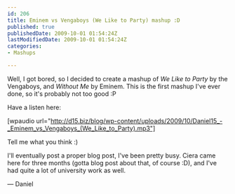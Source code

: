 ```yaml
---
id: 206
title: Eminem vs Vengaboys (We Like to Party) mashup :D
published: true
publishedDate: 2009-10-01 01:54:24Z
lastModifiedDate: 2009-10-01 01:54:24Z
categories:
- Mashups

---
```


Well, I got bored, so I decided to create a mashup of *We Like to Party* by the Vengaboys, and *Without Me* by Eminem. This is the first mashup I've ever done, so it's probably not too good :P  

Have a listen here:  

[wpaudio url="http://d15.biz/blog/wp-content/uploads/2009/10/Daniel15_-_Eminem_vs_Vengaboys_(We_Like_to_Party).mp3"]

Tell me what you think :)

I'll eventually post a proper blog post, I've been pretty busy. Ciera came here for three months (gotta blog post about that, of course :D), and I've had quite a lot of university work as well.

 — Daniel

